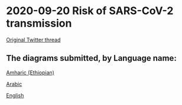 # 2020-09-20 Risk of SARS-CoV-2 transmission

[Original Twitter thread](https://twitter.com/trishgreenhalgh/status/1300086990709362693)

## The diagrams submitted, by Language name:

[Amharic (Ethiopian)](/trishgreenhalgh/Risk%20of%20SARS-CoV-2%20transmission/Risk%20of%20SARS-CoV-2%20transmission%20-%20Amharic%20(Ethiopian).jpg)

[Arabic](/trishgreenhalgh/Risk%20of%20SARS-CoV-2%20transmission/Risk%20of%20SARS-CoV-2%20transmission%20-%Arabic.jpg)

[English](/trishgreenhalgh/Risk%20of%20SARS-CoV-2%20transmission/Risk%20of%20SARS-CoV-2%20transmission%20-%20English.jpg)


